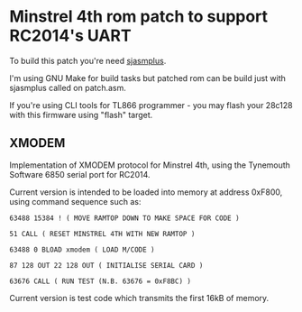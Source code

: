 # Minstrel 4th rom patch to support RC2014's UART

To build this patch you're need [sjasmplus](https://github.com/z00m128/sjasmplus).

I'm using GNU Make for build tasks but patched rom can be build just with sjasmplus called on patch.asm. 

If you're using CLI tools for TL866 programmer - you may flash your 28c128 with this firmware using "flash" target.

## XMODEM

Implementation of XMODEM protocol for Minstrel 4th, using the Tynemouth Software 6850 serial port for RC2014.

Current version is intended to be loaded into memory at address 0xF800, using command sequence such as:

`63488 15384 ! ( MOVE RAMTOP DOWN TO MAKE SPACE FOR CODE )`

`51 CALL ( RESET MINSTREL 4TH WITH NEW RAMTOP )`

`63488 0 BLOAD xmodem ( LOAD M/CODE )`

`87 128 OUT 22 128 OUT ( INITIALISE SERIAL CARD )`

`63676 CALL ( RUN TEST (N.B. 63676 = 0xF8BC) )`

Current version is test code which transmits the first 16kB of memory.
